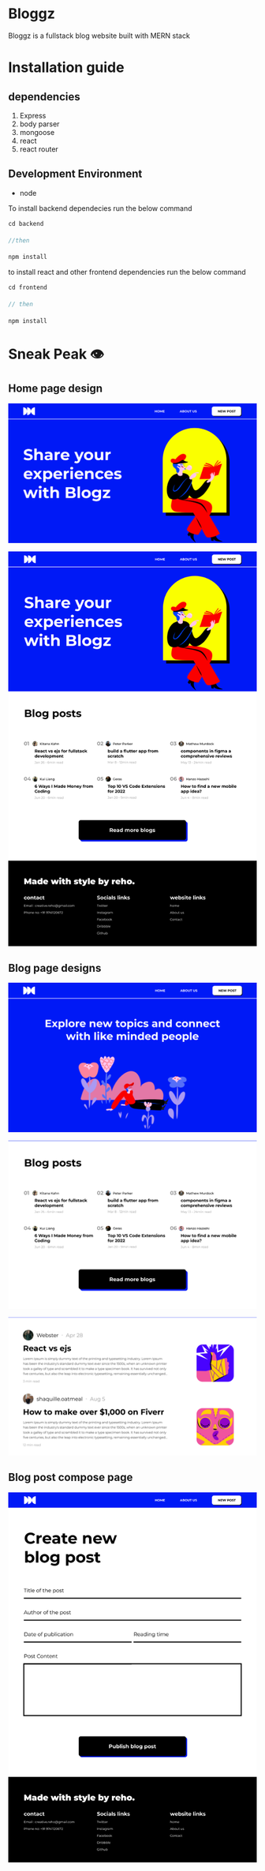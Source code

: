 # Bloggz

Bloggz is a fullstack blog website built with MERN stack

# Installation guide

## dependencies

1. Express
2. body parser
3. mongoose
4. react
5. react router

## Development Environment

- node

To install backend dependecies run the below command

```jsx
cd backend

//then

npm install
```

to install react and other frontend dependencies run the below command

```jsx
cd frontend

// then

npm install
```

# Sneak Peak 👁

## Home page design

![home page-hero.png](design/home-page-hero.png)

![home page.png](design/home_page.png)

## Blog page designs

![blogs-hero.png](design/blogs-hero.png)

![home page blogs.png](design/home_page_blogs.png)

![blogs-blogs.png](design/blogs-blogs.png)

## Blog post compose page

![compose page.png](design/compose_page.png)